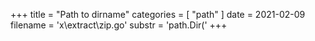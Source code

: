 +++
title = "Path to dirname"
categories = [ "path" ]
date = 2021-02-09
filename = 'x\extract\zip.go'
substr = 'path.Dir('
+++
